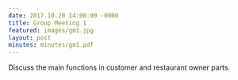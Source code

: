 ```yaml
---
date: 2017.10.20 14:00:00 -0000
title: Group Meeting 1
featured: images/gm1.jpg
layout: post
minutes: minutes/gm1.pdf
---
```


<p>Discuss the main functions in customer and restaurant owner parts.</p>
